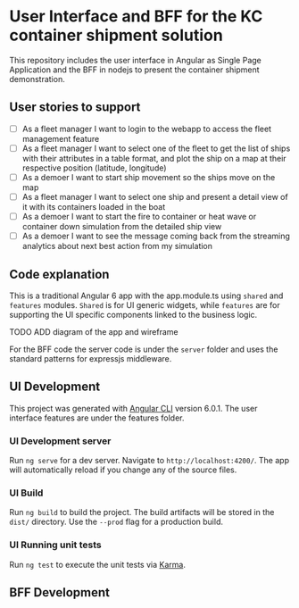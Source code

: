 # User Interface and BFF for the KC container shipment solution

This repository includes the user interface in Angular as Single Page Application and the BFF in nodejs to present the container shipment demonstration.

## User stories to support

- [ ] As a fleet manager I want to login to the webapp to access the fleet management feature
- [ ] As a fleet manager I want to select one of the fleet to get the list of ships with their attributes in a table format, and plot the ship on a map at their respective position (latitude, longitude)
- [ ] As a demoer I want to start ship movement so the ships move on the map
- [ ] As a fleet manager I want to select one ship and present a detail view of it with its containers loaded in the boat
- [ ] As a demoer I want to start the fire to container or heat wave or container down simulation from the detailed ship view
- [ ] As a demoer I want to see the message coming back from the streaming analytics about next best action from my simulation

## Code explanation

This is a traditional Angular 6 app with the app.module.ts using `shared` and `features` modules. `Shared` is for UI generic widgets, while `features` are for supporting the UI specific components linked to the business logic.

TODO ADD diagram of the app and wireframe 

For the BFF code the server code is under the `server` folder and uses the standard patterns for expressjs middleware. 

## UI Development

This project was generated with [Angular CLI](https://github.com/angular/angular-cli) version 6.0.1. The user interface features are under the features folder.

### UI Development server

Run `ng serve` for a dev server. Navigate to `http://localhost:4200/`. The app will automatically reload if you change any of the source files.

### UI Build

Run `ng build` to build the project. The build artifacts will be stored in the `dist/` directory. Use the `--prod` flag for a production build.

### UI Running unit tests

Run `ng test` to execute the unit tests via [Karma](https://karma-runner.github.io).

## BFF Development